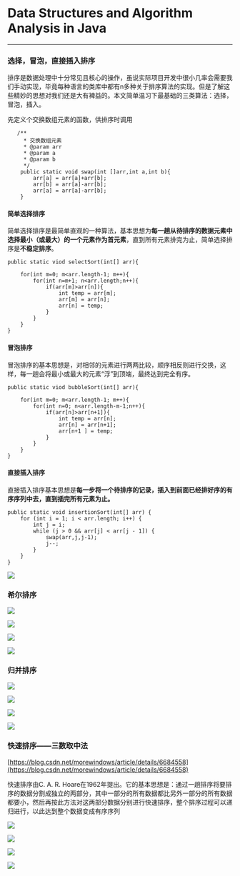 # Data Structures and Algorithm Analysis in Java
---  
  
### 选择，冒泡，直接插入排序   
   
排序是数据处理中十分常见且核心的操作，虽说实际项目开发中很小几率会需要我们手动实现，毕竟每种语言的类库中都有n多种关于排序算法的实现。但是了解这些精妙的思想对我们还是大有裨益的。本文简单温习下最基础的三类算法：选择，冒泡，插入。    
   
先定义个交换数组元素的函数，供排序时调用   
   
	   /**
	     * 交换数组元素
	     * @param arr
	     * @param a
	     * @param b
	     */
	    public static void swap(int []arr,int a,int b){
	        arr[a] = arr[a]+arr[b];
	        arr[b] = arr[a]-arr[b];
	        arr[a] = arr[a]-arr[b];
	    }    
    
#### 简单选择排序    
   
简单选择排序是最简单直观的一种算法，基本思想为**每一趟从待排序的数据元素中选择最小（或最大）的一个元素作为首元素**，直到所有元素排完为止，简单选择排序是**不稳定排序**。    
    
	public static viod selectSort(int[] arr){
	
		for(int m=0; m<arr.length-1; m++){
			for(int n=m+1; n<arr.length;n++){
				if(arr[m]>arr[n]){
					int temp = arr[m];
					arr[m] = arr[n];
					arr[n] = temp;
				}
			}
		}
	}    
   
#### 冒泡排序   

冒泡排序的基本思想是，对相邻的元素进行两两比较，顺序相反则进行交换，这样，每一趟会将最小或最大的元素“浮”到顶端，最终达到完全有序。   
   
	public static viod bubbleSort(int[] arr){
	
		for(int m=0; m<arr.length-1; m++){
			for(int n=0; n<arr.length-m-1;n++){
				if(arr[n]>arr[n+1]){
					int temp = arr[n];
					arr[n] = arr[n+1];
					arr[n+1 ] = temp;
				}
			}
		}
	}   
    
#### 直接插入排序   
   
直接插入排序基本思想是**每一步将一个待排序的记录，插入到前面已经排好序的有序序列中去，直到插完所有元素为止。**   
   
    public static void insertionSort(int[] arr) {
        for (int i = 1; i < arr.length; i++) {
            int j = i;
            while (j > 0 && arr[j] < arr[j - 1]) {
                swap(arr,j,j-1);
                j--;
            }
        }
    }    
    
![](https://i.imgur.com/Ycqun2g.jpg)    
     
### 希尔排序   
   
![](https://i.imgur.com/Lxu49hK.jpg)   
   
![](https://i.imgur.com/tU6A8Tx.jpg)   
   
![](https://i.imgur.com/DZmYkpV.jpg)   
    
![](https://i.imgur.com/L21YwjY.jpg)   
   
### 归并排序    
   
![](https://i.imgur.com/2djeNLN.jpg)    
     
![](https://i.imgur.com/PwYTgw4.jpg)   
   
![](https://i.imgur.com/M10rZ6x.jpg)

![](https://i.imgur.com/hM3X6N3.jpg)   
    
    
### 快速排序——三数取中法   
   
[https://blog.csdn.net/morewindows/article/details/6684558](https://blog.csdn.net/morewindows/article/details/6684558)    
   
快速排序由C. A. R. Hoare在1962年提出。它的基本思想是：通过一趟排序将要排序的数据分割成独立的两部分，其中一部分的所有数据都比另外一部分的所有数据都要小，然后再按此方法对这两部分数据分别进行快速排序，整个排序过程可以递归进行，以此达到整个数据变成有序序列   
   
![](https://i.imgur.com/KHPbk9m.jpg)   
   
![](https://i.imgur.com/DBKzaGD.jpg)    
   
![](https://i.imgur.com/JEm3ALF.jpg)   
   
![](https://i.imgur.com/EukIJcu.jpg)   
   
